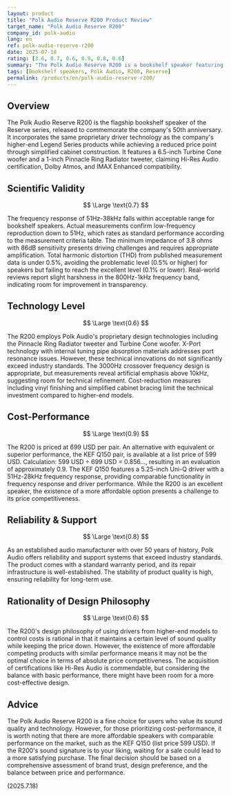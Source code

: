 ```yaml
---
layout: product
title: "Polk Audio Reserve R200 Product Review"
target_name: "Polk Audio Reserve R200"
company_id: polk-audio
lang: en
ref: polk-audio-reserve-r200
date: 2025-07-18
rating: [3.6, 0.7, 0.6, 0.9, 0.8, 0.6]
summary: "The Polk Audio Reserve R200 is a bookshelf speaker featuring proprietary driver technology from higher-end models. Backed by a reliable brand, its value is mainly determined by cost-effectiveness, as more affordable alternatives with comparable performance exist."
tags: [Bookshelf speakers, Polk Audio, R200, Reserve]
permalink: /products/en/polk-audio-reserve-r200/
---
```

## Overview

The Polk Audio Reserve R200 is the flagship bookshelf speaker of the Reserve series, released to commemorate the company's 50th anniversary. It incorporates the same proprietary driver technology as the company's higher-end Legend Series products while achieving a reduced price point through simplified cabinet construction. It features a 6.5-inch Turbine Cone woofer and a 1-inch Pinnacle Ring Radiator tweeter, claiming Hi-Res Audio certification, Dolby Atmos, and IMAX Enhanced compatibility.

## Scientific Validity

$$ \Large \text{0.7} $$

The frequency response of 51Hz-38kHz falls within acceptable range for bookshelf speakers. Actual measurements confirm low-frequency reproduction down to 51Hz, which rates as standard performance according to the measurement criteria table. The minimum impedance of 3.8 ohms with 86dB sensitivity presents driving challenges and requires appropriate amplification. Total harmonic distortion (THD) from published measurement data is under 0.5%, avoiding the problematic level (0.5% or higher) for speakers but failing to reach the excellent level (0.1% or lower). Real-world reviews report slight harshness in the 800Hz-1kHz frequency band, indicating room for improvement in transparency.

## Technology Level

$$ \Large \text{0.6} $$

The R200 employs Polk Audio's proprietary design technologies including the Pinnacle Ring Radiator tweeter and Turbine Cone woofer. X-Port technology with internal tuning pipe absorption materials addresses port resonance issues. However, these technical innovations do not significantly exceed industry standards. The 3000Hz crossover frequency design is appropriate, but measurements reveal artificial emphasis above 10kHz, suggesting room for technical refinement. Cost-reduction measures including vinyl finishing and simplified cabinet bracing limit the technical investment compared to higher-end models.

## Cost-Performance

$$ \Large \text{0.9} $$

The R200 is priced at 699 USD per pair. An alternative with equivalent or superior performance, the KEF Q150 pair, is available at a list price of 599 USD. Calculation: 599 USD ÷ 699 USD = 0.856..., resulting in an evaluation of approximately 0.9. The KEF Q150 features a 5.25-inch Uni-Q driver with a 51Hz-28kHz frequency response, providing comparable functionality in frequency response and driver performance. While the R200 is an excellent speaker, the existence of a more affordable option presents a challenge to its price competitiveness.

## Reliability & Support

$$ \Large \text{0.8} $$

As an established audio manufacturer with over 50 years of history, Polk Audio offers reliability and support systems that exceed industry standards. The product comes with a standard warranty period, and its repair infrastructure is well-established. The stability of product quality is high, ensuring reliability for long-term use.

## Rationality of Design Philosophy

$$ \Large \text{0.6} $$

The R200's design philosophy of using drivers from higher-end models to control costs is rational in that it maintains a certain level of sound quality while keeping the price down. However, the existence of more affordable competing products with similar performance means it may not be the optimal choice in terms of absolute price competitiveness. The acquisition of certifications like Hi-Res Audio is commendable, but considering the balance with basic performance, there might have been room for a more cost-effective design.

## Advice

The Polk Audio Reserve R200 is a fine choice for users who value its sound quality and technology. However, for those prioritizing cost-performance, it is worth noting that there are more affordable speakers with comparable performance on the market, such as the KEF Q150 (list price 599 USD). If the R200's sound signature is to your liking, waiting for a sale could lead to a more satisfying purchase. The final decision should be based on a comprehensive assessment of brand trust, design preference, and the balance between price and performance.

(2025.7.18)